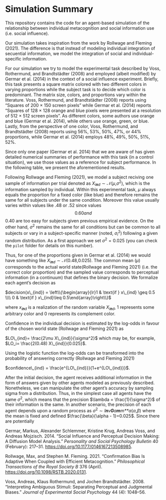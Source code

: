 # Simulation Summary

This repository contains the code for an agent-based simulation of the
relationship between individual metacognition and social information use
(i.e. social influence).

Our simulation takes inspiration from the work by Rollwage and Fleming
(2021). The difference is that instead of modeling individual
integration of secuential information, we model the integration of
social and individual-specific information.

For our simulation we try to model the experimental task described by
Voss, Rothermund, and Brandtstädter (2008) and employed (albeit
modified) by Germar et al. (2014) in the context of a social influence
experiment. Briefly, this task presents a square matrix colored with two
different colors in varying proportions while the subject task is to
decide which color is predominant. The matrix size, colors, and
proportions vary within the literature. Voss, Rothermund, and
Brandtstädter (2008) reports using “Squares of 200 × 150 screen pixels”
while Germar et al. (2014) reports “Squares of 128 × 128 orange and blue
pixels were presented at a resolution of 512 × 512 screen pixels”. As
different colors, some authors use orange and blue (Germar et al. 2014),
while others use orange, green, or blue. Lastly, from the perspective of
one color, Voss, Rothermund, and Brandtstädter (2008) reports using 56%,
53%, 50%, 47%, or 44% proportions, while Germar et al. (2014) employs
48%, 49%, 50%, 51%, 52%.

Since only one paper (Germar et al. 2014) that we are aware of has given
detailed numerical summaries of performance with this task (in a control
situation), we use those values as a reference for subject performance.
In the following table, we present the aforementioned results.

Following Rollwage and Fleming (2021), we model a subject reciving one
sample of information per trial denoted as
*X*<sub>*i**n**d*</sub> ∼ 𝒩(*μ*,*σ*<sup>2</sup>), which is the
information sampled by individual. Within this experimental task, *μ*
always equals the proportion for a fixed color (like blue) and therefore
remains the same for all subjects under the same condition. Moreover
this value usually varies within values like .48 or .52 since values
$$0.60 and $$0.40 are too easy for subjects given previous empirical
evidence. On the other hand, *σ*<sup>2</sup> remains the same for all
conditions but can be common to all subjects or vary in a
subject-specific manner (noted, *σ*<sub>*i*</sub><sup>2</sup>) following
a given random distribution. As a first approach we set
*σ*<sup>2</sup> = 0.025 (you can check the `pilot` folder for details on
this number).

Thus, for one of the proportions given in Germar et al. (2014) we would
have something like *X*<sub>*i**n**d*</sub> ∼ 𝒩(0.48,0.025). The common
mean (*μ*) corresponds to the actual world state(Rollwage and Fleming
2021) (i.e. the correct color proportion) and the sampled value
corresponds to perceptual information (in a continuum) that defines the
binary decision. We formalize each agent’s decision as

$decision(x\_{ind}) = \left\\{\begin{array}{lr}1 & \text{if } x\_{ind} \geq 0.5 \\\\ 0 & \text{if } x\_{ind}\leq 0.5\end{array}\right\\}$

where *x*<sub>*i**n**d*</sub> is a realization of the random variable
*X*<sub>*i**n**d*</sub>, 1 represents some arbitrary color and 0
represents its complement color.

Confidence in the individual decision is estimated by the log-odds in
favour of the chosen world state (Rollwage and Fleming 2021) as

$LO\_{ind}= \frac{2\mu X\_{ind}}{\sigma^2}$ which may be, for example,
$LO_i= \frac{2(0.48) X\_{ind}}{0.025}$.

Using the logistic function the log-odds can be transformed into the
probability of answering correctly (Rollwage and Fleming 2021)

$confidence\_{ind} = \frac{e^{LO\_{ind}}}{1+e^{LO\_{ind}}}$.

After the initial decision, the agent receives additional information in
the form of answers given by other agents modeled as previously
described. Nonetheless, we can manipulate the other agent’s accuracy by
sampling sigma from a distribution. Thus, in the simplest case all
agents have the same *σ*<sup>2</sup>, which means that the precision
$\lambda = \frac{1}{\sigma^2}$ of their information is the same. In
another scenario, the precision of each agent depends upon a random
process as *σ*<sup>2</sup> ∼ *I**n**v**G**a**m**m**a*(*α*,*β*) where the
mean is fixed and defined $\frac{\beta}{\alpha - 1}=0.025$. Since there
are potentially

Germar, Markus, Alexander Schlemmer, Kristine Krug, Andreas Voss, and
Andreas Mojzisch. 2014. “Social Influence and Perceptual Decision
Making: A Diffusion Model Analysis.” *Personality and Social Psychology
Bulletin* 40 (February): 217–31.
<https://doi.org/10.1177/0146167213508985>.

Rollwage, Max, and Stephen M. Fleming. 2021. “Confirmation Bias Is
Adaptive When Coupled with Efficient Metacognition.” *Philosophical
Transactions of the Royal Society B* 376 (April).
<https://doi.org/10.1098/RSTB.2020.0131>.

Voss, Andreas, Klaus Rothermund, and Jochen Brandtstädter. 2008.
“Interpreting Ambiguous Stimuli: Separating Perceptual and Judgmental
Biases.” *Journal of Experimental Social Psychology* 44 (4): 1048–56.
